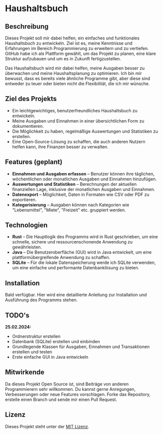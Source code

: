 # Haushaltsbuch

## Beschreibung

Dieses Projekt soll mir dabei helfen, ein einfaches und funktionales Haushaltsbuch zu entwickeln. Ziel ist es, meine Kenntnisse und Erfahrungen im Bereich Programmierung zu erweitern und zu vertiefen. GitHub habe ich als Plattform gewählt, um das Projekt zu planen, eine klare Struktur aufzubauen und um es in Zukunft fertigzustellen.

Das Haushaltsbuch wird mir dabei helfen, meine Ausgaben besser zu überwachen und meine Haushaltsplanung zu optimieren. Ich bin mir bewusst, dass es bereits viele ähnliche Programme gibt, aber diese sind entweder zu teuer oder bieten nicht die Flexibilität, die ich mir wünsche.

## Ziel des Projekts

- Ein leichtgewichtiges, benutzerfreundliches Haushaltsbuch zu entwickeln.
- Meine Ausgaben und Einnahmen in einer übersichtlichen Form zu dokumentieren.
- Die Möglichkeit zu haben, regelmäßige Auswertungen und Statistiken zu erstellen.
- Eine Open-Source-Lösung zu schaffen, die auch anderen Nutzern helfen kann, ihre Finanzen besser zu verwalten.

## Features (geplant)

- **Einnahmen und Ausgaben erfassen** – Benutzer können ihre täglichen, wöchentlichen oder monatlichen Ausgaben und Einnahmen hinzufügen.
- **Auswertungen und Statistiken** – Berechnungen der aktuellen finanziellen Lage, inklusive der monatlichen Ausgaben und Einnahmen.
- **Datenexport** – Möglichkeit, Daten in Formaten wie CSV oder PDF zu exportieren.
- **Kategorisierung** – Ausgaben können nach Kategorien wie "Lebensmittel", "Miete", "Freizeit" etc. gruppiert werden.
  
## Technologien

- **Rust** – Die Hauptlogik des Programms wird in Rust geschrieben, um eine schnelle, sichere und ressourcenschonende Anwendung zu gewährleisten.
- **Java** – Die Benutzeroberfläche (GUI) wird in Java entwickelt, um eine plattformübergreifende Anwendung zu schaffen.
- **SQLite** – Für die lokale Datenspeicherung werde ich SQLite verwenden, um eine einfache und performante Datenbanklösung zu bieten.

## Installation

Bald verfügbar. Hier wird eine detaillierte Anleitung zur Installation und Ausführung des Programms stehen.

## TODO's

**25.02.2024:**

- Ordnerstruktur erstellen
- Datenbank (SQLite) erstellen und einbinden
- Grundlegende Klassen für Ausgaben, Einnahmen und Transaktionen erstellen und testen
- Erste einfache GUI in Java entwickeln

## Mitwirkende

Da dieses Projekt Open Source ist, sind Beiträge von anderen Programmierern sehr willkommen. Du kannst gerne Anregungen, Verbesserungen oder neue Features vorschlagen. Forke das Repository, erstelle einen Branch und sende mir einen Pull Request.

## Lizenz

Dieses Projekt steht unter der [MIT Lizenz](LICENSE).
